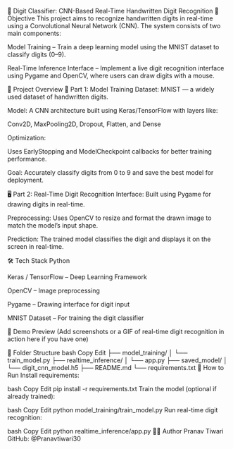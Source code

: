 🔢 Digit Classifier: CNN-Based Real-Time Handwritten Digit Recognition
🧠 Objective
This project aims to recognize handwritten digits in real-time using a Convolutional Neural Network (CNN). The system consists of two main components:

Model Training – Train a deep learning model using the MNIST dataset to classify digits (0–9).

Real-Time Inference Interface – Implement a live digit recognition interface using Pygame and OpenCV, where users can draw digits with a mouse.

🚀 Project Overview
📌 Part 1: Model Training
Dataset: MNIST — a widely used dataset of handwritten digits.

Model: A CNN architecture built using Keras/TensorFlow with layers like:

Conv2D, MaxPooling2D, Dropout, Flatten, and Dense

Optimization:

Uses EarlyStopping and ModelCheckpoint callbacks for better training performance.

Goal: Accurately classify digits from 0 to 9 and save the best model for deployment.

🖥️ Part 2: Real-Time Digit Recognition
Interface: Built using Pygame for drawing digits in real-time.

Preprocessing: Uses OpenCV to resize and format the drawn image to match the model’s input shape.

Prediction: The trained model classifies the digit and displays it on the screen in real-time.

🛠️ Tech Stack
Python

Keras / TensorFlow – Deep Learning Framework

OpenCV – Image preprocessing

Pygame – Drawing interface for digit input

MNIST Dataset – For training the digit classifier

📸 Demo Preview
(Add screenshots or a GIF of real-time digit recognition in action here if you have one)

📂 Folder Structure
bash
Copy
Edit
├── model_training/
│   └── train_model.py
├── realtime_inference/
│   └── app.py
├── saved_model/
│   └── digit_cnn_model.h5
├── README.md
└── requirements.txt
🚀 How to Run
Install requirements:

bash
Copy
Edit
pip install -r requirements.txt
Train the model (optional if already trained):

bash
Copy
Edit
python model_training/train_model.py
Run real-time digit recognition:

bash
Copy
Edit
python realtime_inference/app.py
👨‍💻 Author
Pranav Tiwari
GitHub: @Pranavtiwari30
